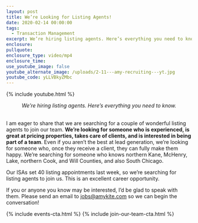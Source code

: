 ```yaml
---
layout: post
title: We’re Looking for Listing Agents!
date: 2020-02-14 00:00:00
tags:
  - Transaction Management
excerpt: We’re hiring listing agents. Here’s everything you need to know.
enclosure:
pullquote:
enclosure_type: video/mp4
enclosure_time:
use_youtube_image: false
youtube_alternate_image: /uploads/2-11---amy-recruiting---yt.jpg
youtube_code: yLLVBkyZMbc
---
```


{% include youtube.html %}

<center><em>We&rsquo;re hiring listing agents. Here&rsquo;s everything you need to know.</em></center>

<br>I am eager to share that we are searching for a couple of wonderful listing agents to join our team. **We’re looking for someone who is experienced, is great at pricing properties, takes care of clients, and is interested in being part of a team**. Even if you aren’t the best at lead generation, we’re looking for someone who, once they receive a client, they can fully make them happy. We’re searching for someone who knows northern Kane, McHenry, Lake, northern Cook, and Will Counties, and also South Chicago.

Our ISAs set 40 listing appointments last week, so we’re searching for listing agents to join us. This is an excellent career opportunity.

If you or anyone you know may be interested, I’d be glad to speak with them. Please send an email to [jobs@amykite.com](mailto:jobs@amykite.com) so we can begin the conversation\!

{% include events-cta.html %} {% include join-our-team-cta.html %}